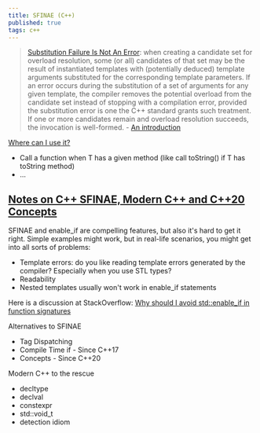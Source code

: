 ```yaml
---
title: SFINAE (C++)
published: true
tags: c++
---
```

> [Substitution Failure Is Not An Error](https://en.wikipedia.org/wiki/Substitution_failure_is_not_an_error): when creating a candidate set for overload resolution, some (or all) candidates of that set may be the result of instantiated templates with (potentially deduced) template arguments substituted for the corresponding template parameters. If an error occurs during the substitution of a set of arguments for any given template, the compiler removes the potential overload from the candidate set instead of stopping with a compilation error, provided the substitution error is one the C++ standard grants such treatment. If one or more candidates remain and overload resolution succeeds, the invocation is well-formed. - [An introduction](https://jguegant.github.io/blogs/tech/sfinae-introduction.html)

[Where can I use it?](https://www.bfilipek.com/2016/02/notes-on-c-sfinae.html#where-can-i-use-it)
- Call a function when T has a given method (like call toString() if T has toString method)
- ...

## [Notes on C++ SFINAE, Modern C++ and C++20 Concepts](https://www.bfilipek.com/2016/02/notes-on-c-sfinae.html)
SFINAE and enable_if are compelling features, but also it's hard to get it right. Simple examples might work, but in real-life scenarios, you might get into all sorts of problems:
- Template errors: do you like reading template errors generated by the compiler? Especially when you use STL types?
- Readability
- Nested templates usually won't work in enable_if statements

Here is a discussion at StackOverflow: [Why should I avoid std::enable_if in function signatures](https://stackoverflow.com/questions/14600201/why-should-i-avoid-stdenable-if-in-function-signatures)

Alternatives to SFINAE
- Tag Dispatching
- Compile Time if - Since C++17
- Concepts - Since C++20

Modern C++ to the rescue
- decltype
- declval
- constexpr
- std::void_t
- detection idiom
